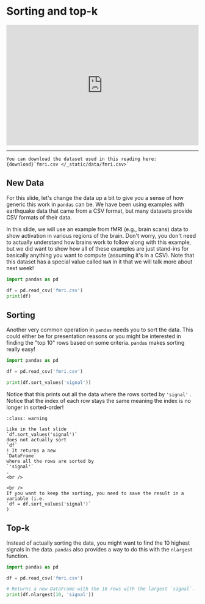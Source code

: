 # Sorting and top-k

<div style="position: relative; padding-bottom: 62.5%; height: 0;">
    <iframe src="https://www.loom.com/embed/1223f3c9c2ff4068bb013ea8b8e3a4a3?sharedAppSource=personal_library" frameborder="0" webkitallowfullscreen mozallowfullscreen allowfullscreen style="position: absolute; top: 0; left: 0; width: 100%; height: 100%;"></iframe>
</div>

---

```{admonition} Data
You can download the dataset used in this reading here: {download}`fmri.csv </_static/data/fmri.csv>`
```

## New Data

For this slide, let's change the data up a bit to give you a sense of how generic this work in `pandas` can be. We have been using examples with earthquake data that came from a CSV format, but many datasets provide CSV formats of their data.

In this slide, we will use an example from fMRI (e.g., brain scans) data to show activation in various regions of the brain. Don't worry, you don't need to actually understand how brains work to follow along with this example, but we did want to show how all of these examples are just stand-ins for basically anything you want to compute (assuming it's in a CSV). Note that this dataset has a special value called `NaN` in it that we will talk more about next week!

```python
import pandas as pd

df = pd.read_csv('fmri.csv')
print(df)
```

## Sorting

Another very common operation in `pandas` needs you to sort the data. This could either be for presentation reasons or you might be interested in finding the "top 10" rows based on some criteria. `pandas` makes sorting really easy!

```python
import pandas as pd

df = pd.read_csv('fmri.csv')

print(df.sort_values('signal'))
```

Notice that this prints out all the data where the rows sorted by `'signal'` . Notice that the index of each row stays the same meaning the index is no longer in sorted-order!

```{admonition} Warning
:class: warning

Like in the last slide
`df.sort_values('signal')`
does not actually sort
`df`
! It returns a new
`DataFrame`
where all the rows are sorted by
`'signal'`
.
<br />

<br />
If you want to keep the sorting, you need to save the result in a variable (i.e.
`df = df.sort_values('signal')`
)

```

## Top-k

Instead of actually sorting the data, you might want to find the 10 highest signals in the data. `pandas` also provides a way to do this with the `nlargest` function.

```python
import pandas as pd

df = pd.read_csv('fmri.csv')

# Returns a new DataFrame with the 10 rows with the largest `signal`.
print(df.nlargest(10, 'signal'))
```
